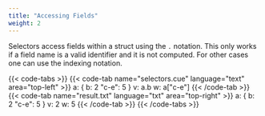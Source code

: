 ```yaml
---
title: "Accessing Fields"
weight: 2
---
```


Selectors access fields within a struct using the `.` notation.
This only works if a field name is a valid identifier and it is not computed.
For other cases one can use the indexing notation.

{{< code-tabs >}}
{{< code-tab name="selectors.cue" language="text"  area="top-left" >}}
a: {
	b:     2
	"c-e": 5
}
v: a.b
w: a["c-e"]
{{< /code-tab >}}
{{< code-tab name="result.txt" language="txt"  area="top-right" >}}
a: {
    b:     2
    "c-e": 5
}
v: 2
w: 5
{{< /code-tab >}}
{{< /code-tabs >}}

